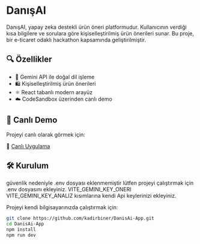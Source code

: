 # DanışAI

DanışAI, yapay zeka destekli ürün öneri platformudur. Kullanıcının verdiği kısa bilgilere ve sorulara göre kişiselleştirilmiş ürün önerileri sunar. Bu proje, bir e-ticaret odaklı hackathon kapsamında geliştirilmiştir.

## 🔍 Özellikler

- 🔗 Gemini API ile doğal dil işleme
- 🛍️ Kişiselleştirilmiş ürün önerileri
- ⚛️ React tabanlı modern arayüz
- ☁️ CodeSandbox üzerinden canlı demo

## 🚀 Canlı Demo

Projeyi canlı olarak görmek için:

🔗 [Canlı Uygulama](https://lqd8k6-5173.csb.app/)

## 🛠️ Kurulum

güvenlik nedeniyle .env dosyası eklenmemiştir lütfen projeyi çalıştırmak için .env dosyasını ekleyiniz.
VITE_GEMINI_KEY_ONERI
VITE_GEMINI_KEY_ANALIZ
kısımlarına kendi Api keylerinizi ekleyiniz.

Projeyi kendi bilgisayarınızda çalıştırmak için:

```bash
git clone https://github.com/kadirbiner/DanisAi-App.git
cd DanisAi-App
npm install
npm run dev
```
